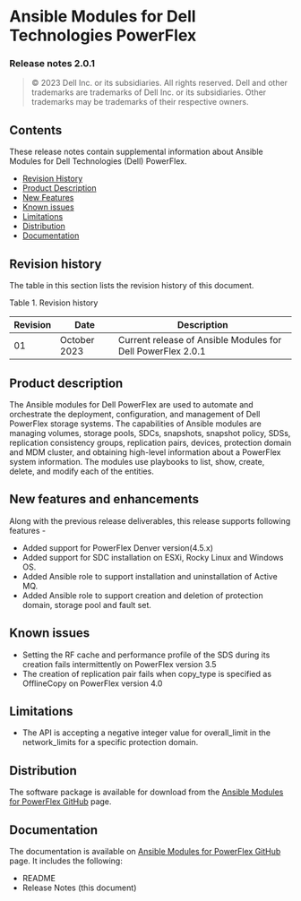 **Ansible Modules for Dell Technologies PowerFlex** 
=========================================
### Release notes 2.0.1

>   © 2023 Dell Inc. or its subsidiaries. All rights reserved. Dell
>   and other trademarks are trademarks of Dell Inc. or its
>   subsidiaries. Other trademarks may be trademarks of their respective
>   owners.

Contents
-------
These release notes contain supplemental information about Ansible
Modules for Dell Technologies (Dell) PowerFlex.

-   [Revision History](#revision-history)
-   [Product Description](#product-description)
-   [New Features](#new-features-and-enhancements)
-   [Known issues](#known-issues)
-   [Limitations](#limitations)
-   [Distribution](#distribution)
-   [Documentation](#documentation)

Revision history
----------------
The table in this section lists the revision history of this document.

Table 1. Revision history

| Revision | Date            | Description                                                 |
|----------|-----------------|-------------------------------------------------------------|
| 01       | October 2023    | Current release of Ansible Modules for Dell PowerFlex 2.0.1 |

Product description
-------------------

The Ansible modules for Dell PowerFlex are used to automate and orchestrate
the deployment, configuration, and management of Dell PowerFlex storage
systems. The capabilities of Ansible modules are managing volumes,
storage pools, SDCs, snapshots, snapshot policy, SDSs, replication consistency groups, replication pairs, devices, protection domain and MDM 
cluster, and obtaining high-level information about a PowerFlex system information.
The modules use playbooks to list, show, create, delete, and modify
each of the entities.

New features and enhancements
-----------------------------
Along with the previous release deliverables, this release supports following features - 
- Added support for PowerFlex Denver version(4.5.x)
- Added support for SDC installation on ESXi, Rocky Linux and Windows OS.
- Added Ansible role to support installation and uninstallation of Active MQ.
- Added Ansible role to support creation and deletion of protection domain,
  storage pool and fault set.

Known issues
------------
- Setting the RF cache and performance profile of the SDS during its creation fails intermittently on PowerFlex version 3.5 
- The creation of replication pair fails when copy_type is specified as OfflineCopy on PowerFlex version 4.0

Limitations
-----------
- The API is accepting a negative integer value for overall_limit in the network_limits for a specific protection domain. 

Distribution
------------
The software package is available for download from the [Ansible Modules
for PowerFlex GitHub](https://github.com/dell/ansible-powerflex/tree/2.0.1) page.

Documentation
-------------
The documentation is available on [Ansible Modules for PowerFlex GitHub](https://github.com/dell/ansible-powerflex/tree/2.0.1/docs)
page. It includes the following:

   - README
   - Release Notes (this document)
